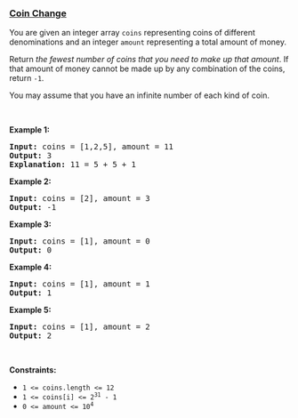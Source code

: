 ### [Coin Change](https://leetcode.com/problems/coin-change)

<p>You are given an integer array <code>coins</code> representing coins of different denominations and an integer <code>amount</code> representing a total amount of money.</p>

<p>Return <em>the fewest number of coins that you need to make up that amount</em>. If that amount of money cannot be made up by any combination of the coins, return <code>-1</code>.</p>

<p>You may assume that you have an infinite number of each kind of coin.</p>

<p>&nbsp;</p>
<p><strong>Example 1:</strong></p>

<pre>
<strong>Input:</strong> coins = [1,2,5], amount = 11
<strong>Output:</strong> 3
<strong>Explanation:</strong> 11 = 5 + 5 + 1
</pre>

<p><strong>Example 2:</strong></p>

<pre>
<strong>Input:</strong> coins = [2], amount = 3
<strong>Output:</strong> -1
</pre>

<p><strong>Example 3:</strong></p>

<pre>
<strong>Input:</strong> coins = [1], amount = 0
<strong>Output:</strong> 0
</pre>

<p><strong>Example 4:</strong></p>

<pre>
<strong>Input:</strong> coins = [1], amount = 1
<strong>Output:</strong> 1
</pre>

<p><strong>Example 5:</strong></p>

<pre>
<strong>Input:</strong> coins = [1], amount = 2
<strong>Output:</strong> 2
</pre>

<p>&nbsp;</p>
<p><strong>Constraints:</strong></p>

<ul>
	<li><code>1 &lt;= coins.length &lt;= 12</code></li>
	<li><code>1 &lt;= coins[i] &lt;= 2<sup>31</sup> - 1</code></li>
	<li><code>0 &lt;= amount &lt;= 10<sup>4</sup></code></li>
</ul>
